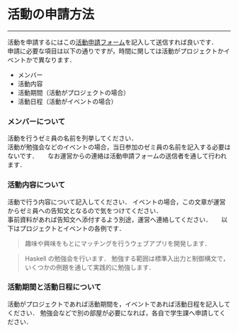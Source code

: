 # 活動の申請方法
- - - - - 

活動を申請するにはこの[活動申請フォーム](https://forms.office.com/r/KKX4JR9f0K)を記入して送信すれば良いです．  
申請に必要な項目は以下の通りですが，時間に関しては活動がプロジェクトかイベントかで異なります．

- メンバー
- 活動内容
- 活動期間（活動がプロジェクトの場合）
- 活動日程（活動がイベントの場合）


### メンバーについて
活動を行うゼミ員の名前を列挙してください．  
活動が勉強会などのイベントの場合，当日参加のゼミ員の名前を記入する必要はないです． 　
なお運営からの連絡は活動申請フォームの送信者を通して行われます．


### 活動内容について
活動で行う内容について記入してください．
イベントの場合，この文章が運営からゼミ員への告知文となるので気をつけてください．  
事前資料があれば告知文へ添付するよう別途，運営へ連絡してください． 　
以下はプロジェクトとイベントの各例です．

> 趣味や興味をもとにマッチングを行うウェブアプリを開発します．

> Haskell の勉強会を行います．
> 勉強する範囲は標準入出力と制御構文で，いくつかの例題を通して実践的に勉強します．


### 活動期間と活動日程について
活動がプロジェクトであれば活動期間を，イベントであれば活動日程を記入してください．
勉強会などで別の部屋が必要になれば，各自で学生課へ申請してください．
